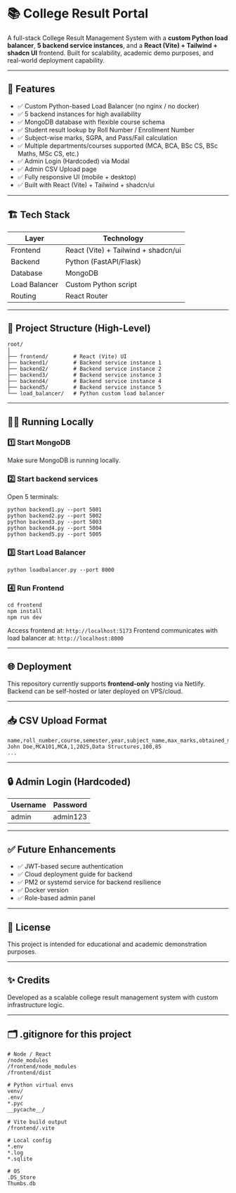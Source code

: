# 📚 College Result Portal

A full-stack College Result Management System with a **custom Python load balancer**, **5 backend service instances**, and a **React (Vite) + Tailwind + shadcn UI** frontend. Built for scalability, academic demo purposes, and real-world deployment capability.

---

## 🚀 Features

* ✅ Custom Python-based Load Balancer (no nginx / no docker)
* ✅ 5 backend instances for high availability
* ✅ MongoDB database with flexible course schema
* ✅ Student result lookup by Roll Number / Enrollment Number
* ✅ Subject-wise marks, SGPA, and Pass/Fail calculation
* ✅ Multiple departments/courses supported (MCA, BCA, BSc CS, BSc Maths, MSc CS, etc.)
* ✅ Admin Login (Hardcoded) via Modal
* ✅ Admin CSV Upload page
* ✅ Fully responsive UI (mobile + desktop)
* ✅ Built with React (Vite) + Tailwind + shadcn/ui

---

## 🏗️ Tech Stack

| Layer         | Technology                          |
| ------------- | ----------------------------------- |
| Frontend      | React (Vite) + Tailwind + shadcn/ui |
| Backend       | Python (FastAPI/Flask)              |
| Database      | MongoDB                             |
| Load Balancer | Custom Python script                |
| Routing       | React Router                        |

---

## 📂 Project Structure (High-Level)

```
root/
│
├── frontend/        # React (Vite) UI
├── backend1/        # Backend service instance 1
├── backend2/        # Backend service instance 2
├── backend3/        # Backend service instance 3
├── backend4/        # Backend service instance 4
├── backend5/        # Backend service instance 5
└── load_balancer/   # Python custom load balancer
```

---

## 🧑‍💻 Running Locally

### 1️⃣ Start MongoDB

Make sure MongoDB is running locally.

### 2️⃣ Start backend services

Open 5 terminals:

```
python backend1.py --port 5001
python backend2.py --port 5002
python backend3.py --port 5003
python backend4.py --port 5004
python backend5.py --port 5005
```

### 3️⃣ Start Load Balancer

```
python loadbalancer.py --port 8000
```

### 4️⃣ Run Frontend

```
cd frontend
npm install
npm run dev
```

Access frontend at: `http://localhost:5173`
Frontend communicates with load balancer at: `http://localhost:8000`

---

## 🌐 Deployment

This repository currently supports **frontend-only** hosting via Netlify.
Backend can be self-hosted or later deployed on VPS/cloud.

---

## 📥 CSV Upload Format

```
name,roll_number,course,semester,year,subject_name,max_marks,obtained_marks
John Doe,MCA101,MCA,1,2025,Data Structures,100,85
...
```

---

## 🔒 Admin Login (Hardcoded)

| Username | Password |
| -------- | -------- |
| admin    | admin123 |

---

## ✅ Future Enhancements

* ✅ JWT-based secure authentication
* ✅ Cloud deployment guide for backend
* ✅ PM2 or systemd service for backend resilience
* ✅ Docker version
* ✅ Role-based admin panel

---

## 📜 License

This project is intended for educational and academic demonstration purposes.

---

## ✨ Credits

Developed as a scalable college result management system with custom infrastructure logic.

---

## 🗂️ .gitignore for this project

```
# Node / React
/node_modules
/frontend/node_modules
/frontend/dist

# Python virtual envs
venv/
.env/
*.pyc
__pycache__/

# Vite build output
/frontend/.vite

# Local config
*.env
*.log
*.sqlite

# OS
.DS_Store
Thumbs.db
```
